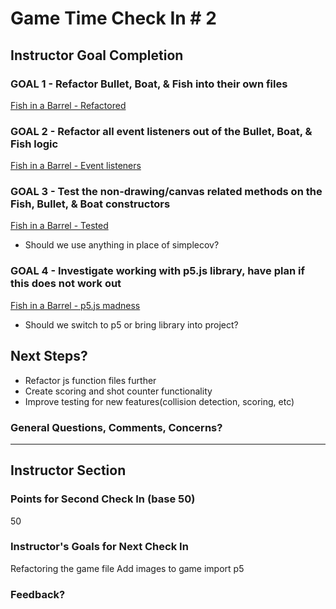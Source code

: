 # Game Time Check In # 2

## Instructor Goal Completion

### GOAL 1 - Refactor Bullet, Boat, & Fish into their own files

[Fish in a Barrel - Refactored](http://i.imgur.com/lCXa7aI.png?1)

### GOAL 2 - Refactor all event listeners out of the Bullet, Boat, & Fish logic

[Fish in a Barrel - Event listeners](http://i.imgur.com/A3aNIYY.png?1)

### GOAL 3 - Test the non-drawing/canvas related methods on the Fish, Bullet, & Boat constructors

[Fish in a Barrel - Tested](http://i.imgur.com/4kJVpUo.png?1)
- Should we use anything in place of simplecov?

### GOAL 4 - Investigate working with p5.js library, have plan if this does not work out

[Fish in a Barrel - p5.js madness](http://g.recordit.co/UMn0nozV8D.gif)
- Should we switch to p5 or bring library into project?

## Next Steps?

- Refactor js function files further
- Create scoring and shot counter functionality
- Improve testing for new features(collision detection, scoring, etc)

### General Questions, Comments, Concerns?

-----

## Instructor Section

### Points for Second Check In (base 50)

50

### Instructor's Goals for Next Check In

Refactoring the game file
Add images to game
import p5

### Feedback?
